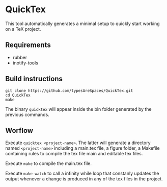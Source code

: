 # QuickTex

This tool automatically generates a minimal 
setup to quickly start working on a TeX project.

## Requirements

- rubber 
- inotify-tools

## Build instructions

```
git clone https://github.com/typesAreSpaces/QuickTex.git
cd QuickTex
make
```

The binary `quicktex` will appear inside the bin folder
generated by the previous commands.

## Worflow

Execute `quicktex <project-name>`. The latter will generate
a directory named `<project-name>` including a main.tex
file, a figure folder, a Makefile containing rules to compile
the tex file main and editable tex files.

Execute `make` to compile the main.tex file.

Execute `make watch` to call a infinity while loop that
constanly updates the output whenever a change is produced
in any of the tex files in the project.
 

